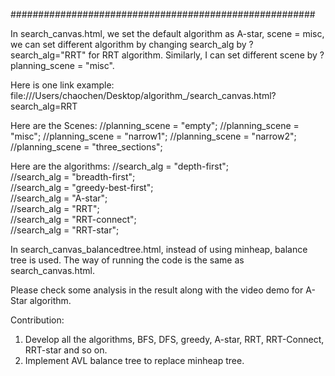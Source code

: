 #######################################################

In search_canvas.html, we set the default algorithm as A-star, scene = misc,
we can set different algorithm by changing search_alg by ?search_alg="RRT" for RRT algorithm. Similarly, I can set different scene by ?planning_scene = "misc". 

Here is one link example:
file:///Users/chaochen/Desktop/algorithm_/search_canvas.html?search_alg=RRT

Here are the Scenes:
    //planning_scene = "empty";
    //planning_scene = "misc";
    //planning_scene = "narrow1";
    //planning_scene = "narrow2";
    //planning_scene = "three_sections";

Here are the algorithms:
    //search_alg = "depth-first";   
    //search_alg = "breadth-first";  
    //search_alg = "greedy-best-first";  
    //search_alg = "A-star";  
    //search_alg = "RRT";  
    //search_alg = "RRT-connect";  
    //search_alg = "RRT-star";  

In search_canvas_balancedtree.html, instead of using minheap, balance tree is used. The way of running the code is the same as search_canvas.html.

Please check some analysis in the result along with the video demo for A-Star algorithm.


Contribution:
1. Develop all the algorithms, BFS, DFS, greedy, A-star, RRT, RRT-Connect, RRT-star and so on.
2. Implement AVL balance tree to replace minheap tree.
